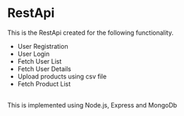 # RestApi

This is the RestApi created for the following functionality.<br>
* User Registration<br>
* User Login<br>
* Fetch User List<br>
* Fetch User Details<br>
* Upload products using csv file<br>
* Fetch Product List<br>
<br>
This is implemented using Node.js, Express and MongoDb

